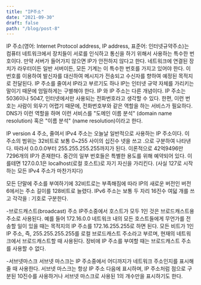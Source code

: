 ```yaml
---
title: "IP주소"
date: "2021-09-30"
draft: false
path: "/blog/post-8"
---
```


IP 주소(영어: Internet Protocol address, IP address, 표준어: 인터넷규약주소)는 컴퓨터 네트워크에서 장치들이 서로를 인식하고 통신을 하기 위해서 사용하는 특수한 번호이다. 만약 서버가 들어가지 않으면 IP가 안전하지 않다고 한다. 네트워크에 연결된 장치가 라우터이든 일반 서버이든, 모든 기계는 이 특수한 번호를 가지고 있어야 한다. 이 번호를 이용하여 발신자를 대신하여 메시지가 전송되고 수신자를 향하여 예정된 목적지로 전달된다. IP 주소를 줄여서 IP라고 부르기도 하나 IP는 인터넷 규약 자체를 가리키는 말이기 때문에 엄밀하게는 구별해야 한다. IP 와 IP 주소는 다른 개념이다. IP 주소는 5036이나 5047, 인터넷에서만 사용되는 전화번호라고 생각할 수 있다. 한편, 이런 번호는 사람이 외우기 어렵기 때문에, 전화번호부와 같은 역할을 하는 서비스가 필요하다. DNS가 이런 역할을 하며 이런 서비스를 "도메인 이름 분석" (domain name resolution) 혹은 "이름 분석" (name resolution)이라고 한다.

IP version 4 주소, 줄여서 IPv4 주소는 오늘날 일반적으로 사용하는 IP 주소이다. 이 주소의 범위는 32비트로 보통 0~255 사이의 십진수 넷을 쓰고 .으로 구분하여 나타낸다. 따라서 0.0.0.0부터 255.255.255.255까지가 된다. 이론적으로 42억9496만7296개의 IP가 존재한다. 중간의 일부 번호들은 특별한 용도를 위해 예약되어 있다. 이를테면 127.0.0.1은 localhost(로컬 호스트)로 자기 자신을 가리킨다. (사실 127로 시작하는 모든 IPv4 주소가 마찬가지다)

모든 단말에 주소를 부여하기에 32비트로는 부족해짐에 따라 IP의 새로운 버전인 버전 6에서는 주소 길이를 128비트로 늘렸다. IPv6 주소는 보통 두 자리 16진수 여덟 개를 쓰고 각각을 : 기호로 구분한다.

-브로드캐스트(broadcast) 주소
IP주소중에서 호스트가 모두 1인 것은 브로드캐스트용 주소로 사용된다. 예를 들어 172.16.0.0 네트워크 내의 모든 호스트들에게 무언가를 전송할 일이 있을 때는 목적지의 IP 주소를 172.16.255.255로 하면 된다. 모든 비트가 1인 IP 주소, 즉, 255.255.255.255를 로컬 브로드캐스트 주소라고 부르며, 현재의 네트워크에서 브로드캐스트할 때 사용된다. 장비에 IP 주소를 부여할 때는 브로드캐스트 주소를 사용할 수 없다.

-서브넷마스크
서브넷 마스크는 IP 주소중에서 어디까지가 네트워크 주소인지를 표시해줄 때 사용한다. 서브넷 마스크는 항상 IP 주소 다음에 표시하며, IP 주소처럼 점으로 구분된 10진수를 사용하거나 서브넷 마스크로 사용된 1의 개수만을 표시하기도 한다.
